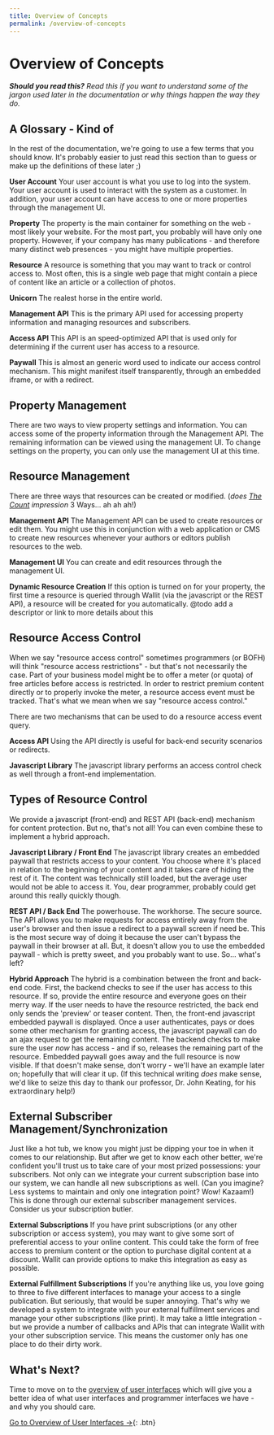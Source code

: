 ```yaml
---
title: Overview of Concepts
permalink: /overview-of-concepts
---
```

# Overview of Concepts

***Should you read this?** Read this if you want to understand some of the jargon used later in the documentation or why
things happen the way they do.*

## A Glossary - Kind of

In the rest of the documentation, we're going to use a few terms that you should know. It's probably easier to just read
this section than to guess or make up the definitions of these later ;)

**User Account** Your user account is what you use to log into the system.  Your user account is used to interact with 
the system as a customer.  In addition, your user account can have access to one or more properties through the management
UI.

**Property** The property is the main container for something on the web - most likely your website.  For the most part, 
you probably will have only one property.  However, if your company has many publications - and therefore many distinct
web presences - you might have multiple properties.

**Resource** A resource is something that you may want to track or control access to.  Most often, this is a single 
web page that might contain a piece of content like an article or a collection of photos.

**Unicorn** The realest horse in the entire world.

**Management API** This is the primary API used for accessing property information and managing resources and subscribers.

**Access API** This API is an speed-optimized API that is used only for determining if the current user has access to a resource.

**Paywall** This is almost an generic word used to indicate our access control mechanism.  This might manifest itself transparently,
through an embedded iframe, or with a redirect.

## Property Management

There are two ways to view property settings and information.  You can access some of the property information through
the Management API.  The remaining information can be viewed using the management UI.  To change settings on the property,
you can only use the management UI at this time.

## Resource Management

There are three ways that resources can be created or modified.  (*does [The Count](https://en.wikipedia.org/wiki/Count_von_Count) impression* 3 Ways... ah ah ah!)

**Management API** The Management API can be used to create resources or edit them.  You might use this in conjunction with a 
web application or CMS to create new resources whenever your authors or editors publish resources to the web.

**Management UI** You can create and edit resources through the management UI.

**Dynamic Resource Creation** If this option is turned on for your property, the first time a resource is queried through
Wallit (via the javascript or the REST API), a resource will be created for you automatically.  @todo add a descriptor or link to more details about this

## Resource Access Control

When we say "resource access control" sometimes programmers (or BOFH) will think "resource access restrictions" - but that's not necessarily
the case.  Part of your business model might be to offer a meter (or quota) of free articles before access is restricted.  In order
to restrict premium content directly or to properly invoke the meter, a resource access event must be tracked.  That's what 
we mean when we say "resource access control." 

There are two mechanisms that can be used to do a resource access event query.

**Access API** Using the API directly is useful for back-end security scenarios or redirects.

**Javascript Library** The javascript library performs an access control check as well through a front-end implementation.

## Types of Resource Control

We provide a javascript (front-end) and REST API (back-end) mechanism for content protection.  But no, that's not all! You
can even combine these to implement a hybrid approach.

**Javascript Library / Front End**  The javascript library creates an embedded paywall that restricts access to your content.
You choose where it's placed in relation to the beginning of your content and it takes care of hiding the rest of it.  The 
content was technically still loaded, but the average user would not be able to access it.  You, dear programmer, probably 
could get around this really quickly though.

**REST API / Back End**  The powerhouse. The workhorse.  The secure source.  The API allows you to make requests for access
entirely away from the user's browser and then issue a redirect to a paywall screen if need be.  This is the most secure 
way of doing it because the user can't bypass the paywall in their browser at all.  But, it doesn't allow you to use the
embedded paywall - which is pretty sweet, and you probably want to use.  So... what's left?

**Hybrid Approach**  The hybrid is a combination between the front and back-end code.  First, the backend checks to see
if the user has access to this resource. If so, provide the entire resource and everyone goes on their merry way.  If the
user needs to have the resource restricted, the back end only sends the 'preview' or teaser content.  Then, the front-end
javascript embedded paywall is displayed.  Once a user authenticates, pays or does some other mechanism for granting access,
the javascript paywall can do an ajax request to get the remaining content. The backend checks to make sure the user *now* has
access - and if so, releases the remaining part of the resource.  Embedded paywall goes away and the full resource is now visible.
If that doesn't make sense, don't worry - we'll have an example later on; hopefully that will clear it up. (If this technical writing 
*does* make sense, we'd like to seize this day to thank our professor, Dr. John Keating, for his extraordinary help!)

## External Subscriber Management/Synchronization

Just like a hot tub, we know you might just be dipping your toe in when it comes to our relationship.  But after we get to know each other better, 
we're confident you'll trust us to take care of your most prized possessions: your subscribers.  Not only can we integrate 
your current subscription base into our system, we can handle all new subscriptions as well.  (Can you imagine? Less systems to maintain and 
only one integration point? Wow! Kazaam!) This is done through our external subscriber management services.  Consider us your subscription butler.

**External Subscriptions** If you have print subscriptions (or any other subscription or access system), you may want to 
give some sort of preferential access to your online content.  This could take the form of free access to premium content
or the option to purchase digital content at a discount.  Wallit can provide options to make this integration
as easy as possible.

**External Fulfillment Subscriptions** If you're anything like us, you love going to three to five different interfaces
to manage your access to a single publication. </sarcasm> But seriously, that would be super annoying.  That's why we
developed a system to integrate with your external fulfillment services and manage your other subscriptions (like print).
It may take a little integration - but we provide a number of callbacks and APIs that can integrate Wallit with your
other subscription service.  This means the customer only has one place to do their dirty work.

## What's Next?

Time to move on to the [overview of user interfaces]({{site.baseurl}}/overview-of-user-interfaces) which will give you a better idea of what
user interfaces and programmer interfaces we have - and why you should care.

[Go to Overview of User Interfaces →]({{site.baseurl}}/overview-of-user-interfaces){: .btn}

